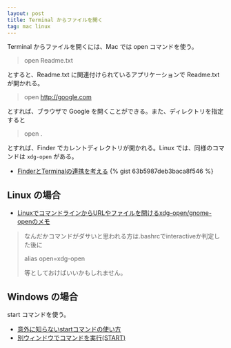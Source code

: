 ```yaml
---
layout: post
title: Terminal からファイルを開く
tag: mac linux
---
```

Terminal からファイルを開くには、Mac では open コマンドを使う。

> open Readme.txt

とすると、Readme.txt に関連付けられているアプリケーションで Readme.txt が開かれる。

> open http://google.com

とすれば、ブラウザで Google を開くことができる。また、ディレクトリを指定すると

> open .

とすれば、Finder でカレントディレクトリが開かれる。Linux では、同様のコマンドは ```xdg-open``` がある。

- [FinderとTerminalの連携を考える](http://news.mynavi.jp/column/osxhack/109/)
{% gist 63b5987deb3baca8f546 %}

## Linux の場合
- [LinuxでコマンドラインからURLやファイルを開けるxdg-open/gnome-openのメモ](http://blog.browncat.org/2010/01/linux_xdg-open_gnome-open.html)

> なんだかコマンドがダサいと思われる方は.bashrcでinteractiveか判定した後に
>
> alias open=xdg-open
>
> 等としておけばいいかもしれません。

## Windows の場合

start コマンドを使う。

- [意外に知らないstartコマンドの使い方](http://orangeclover.hatenablog.com/entry/20090814/1250261637)
- [別ウィンドウでコマンドを実行(START)](http://www.adminweb.jp/command/command/index1.html)

